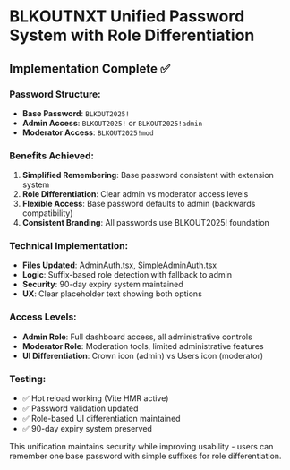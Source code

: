 # BLKOUTNXT Unified Password System with Role Differentiation

## Implementation Complete ✅

### Password Structure:
- **Base Password**: `BLKOUT2025!`
- **Admin Access**: `BLKOUT2025!` or `BLKOUT2025!admin` 
- **Moderator Access**: `BLKOUT2025!mod`

### Benefits Achieved:
1. **Simplified Remembering**: Base password consistent with extension system
2. **Role Differentiation**: Clear admin vs moderator access levels
3. **Flexible Access**: Base password defaults to admin (backwards compatibility)
4. **Consistent Branding**: All passwords use BLKOUT2025! foundation

### Technical Implementation:
- **Files Updated**: AdminAuth.tsx, SimpleAdminAuth.tsx
- **Logic**: Suffix-based role detection with fallback to admin
- **Security**: 90-day expiry system maintained
- **UX**: Clear placeholder text showing both options

### Access Levels:
- **Admin Role**: Full dashboard access, all administrative controls
- **Moderator Role**: Moderation tools, limited administrative features
- **UI Differentiation**: Crown icon (admin) vs Users icon (moderator)

### Testing:
- ✅ Hot reload working (Vite HMR active)
- ✅ Password validation updated
- ✅ Role-based UI differentiation maintained
- ✅ 90-day expiry system preserved

This unification maintains security while improving usability - users can remember one base password with simple suffixes for role differentiation.